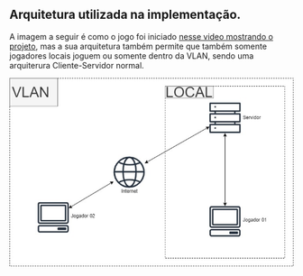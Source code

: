 ## Arquitetura utilizada na implementação.

A imagem a seguir é como o jogo foi iniciado [nesse video mostrando o projeto](https://youtu.be/44jSePntDNY), mas a sua arquitetura também permite que também somente jogadores locais joguem ou somente dentro da VLAN, sendo uma arquiterura Cliente-Servidor normal.

![Topologia do Sistema Distribuido](./Imagem/jogo_da_velha_arquiterura.jpg)